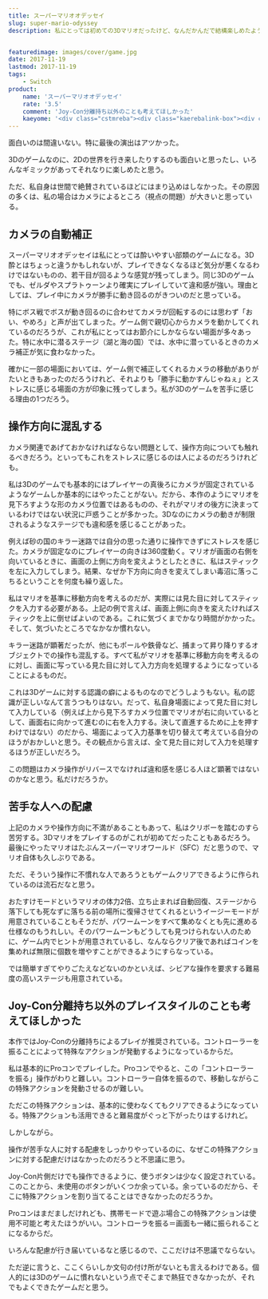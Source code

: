 ```yaml
---
title: スーパーマリオオデッセイ
slug: super-mario-odyssey
description: 私にとっては初めての3Dマリオだったけど、なんだかんだで結構楽しめたように思う。視点がちょこまか動くので若干酔いやすい気がするのと、プレイにあたって支障があるわけではないがJoy-Con分離持ち至上主義なところが気になるものの、面白い作品だったと思う。


featuredimage: images/cover/game.jpg
date: 2017-11-19
lastmod: 2017-11-19
tags: 
    - Switch
product:
    name: 'スーパーマリオオデッセイ'
    rate: '3.5'
    comment: 'Joy-Con分離持ち以外のことも考えてほしかった'
    kaeyome: '<div class="cstmreba"><div class="kaerebalink-box"><div class="kaerebalink-image"><a href="http://www.amazon.co.jp/exec/obidos/ASIN/B075LC617B/illusionspace-22/" target="_blank" rel="nofollow" ><img src="https://images-fe.ssl-images-amazon.com/images/I/61GoeA8VoXL._SL160_.jpg" style="border: none;" /></a></div><div class="kaerebalink-info"><div class="kaerebalink-name"><a href="http://www.amazon.co.jp/exec/obidos/ASIN/B075LC617B/illusionspace-22/" target="_blank" rel="nofollow" >スーパーマリオ オデッセイ</a><div class="kaerebalink-powered-date">posted with <a href="http://kaereba.com" rel="nofollow" target="_blank">カエレバ</a></div></div><div class="kaerebalink-detail"> 任天堂 2017-10-27    </div><div class="kaerebalink-link1"><div class="shoplinkamazon"><a href="http://www.amazon.co.jp/gp/search?keywords=%E3%82%B9%E3%83%BC%E3%83%91%E3%83%BC%E3%83%9E%E3%83%AA%E3%82%AA%E3%82%AA%E3%83%87%E3%83%83%E3%82%BB%E3%82%A4&__mk_ja_JP=%E3%82%AB%E3%82%BF%E3%82%AB%E3%83%8A&tag=illusionspace-22" target="_blank" rel="nofollow" >Amazon</a></div><div class="shoplinkrakuten"><a href="https://hb.afl.rakuten.co.jp/hgc/11b85a2b.54f625b8.11b85a2c.594e2eba/?pc=http%3A%2F%2Fsearch.rakuten.co.jp%2Fsearch%2Fmall%2F%25E3%2582%25B9%25E3%2583%25BC%25E3%2583%2591%25E3%2583%25BC%25E3%2583%259E%25E3%2583%25AA%25E3%2582%25AA%25E3%2582%25AA%25E3%2583%2587%25E3%2583%2583%25E3%2582%25BB%25E3%2582%25A4%2F-%2Ff.1-p.1-s.1-sf.0-st.A-v.2%3Fx%3D0%26scid%3Daf_ich_link_urltxt%26m%3Dhttp%3A%2F%2Fm.rakuten.co.jp%2F" target="_blank" rel="nofollow" >楽天市場</a></div></div></div><div class="booklink-footer"></div></div></div>'
---
```


面白いのは間違いない。特に最後の演出はアツかった。

3Dのゲームなのに、2Dの世界を行き来したりするのも面白いと思ったし、いろんなギミックがあってそれなりに楽しめたと思う。

ただ、私自身は世間で絶賛されているほどにはまり込めはしなかった。その原因の多くは、私の場合はカメラによるところ（視点の問題）が大きいと思っている。


## カメラの自動補正


スーパーマリオオデッセイは私にとっては酔いやすい部類のゲームになる。3D酔とはちょっと違うかもしれないが、プレイできなくなるほど気分が悪くなるわけではないものの、若干目が回るような感覚が残ってしまう。同じ3Dのゲームでも、ゼルダやスプラトゥーンより確実にプレイしていて違和感が強い。理由としては、プレイ中にカメラが勝手に動き回るのがきついのだと思っている。

特にボス戦でボスが動き回るのに合わせてカメラが回転するのには思わず「おい、やめろ」と声が出てしまった。ゲーム側で親切心からカメラを動かしてくれているのだろうが、これが私にとってはお節介にしかならない場面が多々あった。特に水中に潜るステージ（湖と海の国）では、水中に潜っているときのカメラ補正が気に食わなかった。

確かに一部の場面においては、ゲーム側で補正してくれるカメラの移動がありがたいときもあったのだろうけれど、それよりも「勝手に動かすんじゃねぇ」とストレスに感じる場面の方が印象に残ってしまう。私が3Dのゲームを苦手に感じる理由の1つだろう。


## 操作方向に混乱する


カメラ関連であげておかなければならない問題として、操作方向についても触れるべきだろう。といってもこれをストレスに感じるのは人によるのだろうけれども。

私は3Dのゲームでも基本的にはプレイヤーの真後ろにカメラが固定されているようなゲームしか基本的にはやったことがない。だから、本作のようにマリオを見下ろすような形のカメラ位置ではあるものの、それがマリオの後方に決まっているわけではない状況に戸惑うことが多かった。3Dなのにカメラの動きが制限されるようなステージでも違和感を感じることがあった。

例えば砂の国のキラー迷路では自分の思った通りに操作できずにストレスを感じた。カメラが固定なのにプレイヤーの向きは360度動く。マリオが画面の右側を向いているときに、画面の上側に方向を変えようとしたときに、私はスティックを左に入力してしまう。結果、なぜか下方向に向きを変えてしまい毒沼に落っこちるということを何度も繰り返した。

私はマリオを基準に移動方向を考えるのだが、実際には見た目に対してスティックを入力する必要がある。上記の例で言えば、画面上側に向きを変えたければスティックを上に倒せばよいのである。これに気づくまでかなり時間がかかった。そして、気づいたところでなかなか慣れない。

キラー迷路が顕著だったが、他にもポールや鉄骨など、捕まって昇り降りするオブジェクトでの操作も混乱する。すべて私がマリオを基準に移動方向を考えるのに対し、画面に写っている見た目に対して入力方向を処理するようになっていることによるものだ。

これは3Dゲームに対する認識の癖によるものなのでどうしようもない。私の認識が正しいなんて言うつもりはない。だって、私自身場面によって見た目に対して入力している（例えば上から見下ろすカメラ位置でマリオが右に向いているとして、画面右に向かって進むのに右を入力する。決して直進するために上を押すわけではない）のだから、場面によって入力基準を切り替えて考えている自分のほうがおかしいと思う。その観点から言えば、全て見た目に対して入力を処理するほうが正しいだろう。

この問題はカメラ操作がリバースでなければ違和感を感じる人ほど顕著ではないのかなと思う。私だけだろうか。


## 苦手な人への配慮


上記のカメラや操作方向に不満があることもあって、私はクリボーを踏むのすら苦労する。3Dマリオをプレイするのがこれが初めてだったこともあるだろう。最後にやったマリオはたぶんスーパーマリオワールド（SFC）だと思うので、マリオ自体も久しぶりである。

ただ、そういう操作に不慣れな人であろうともゲームクリアできるように作られているのは流石だなと思う。

おたすけモードというマリオの体力2倍、立ち止まれば自動回復、ステージから落下しても死なずに落ちる前の場所に復帰させてくれるというイージーモードが用意されていることもそうだが、パワームーンをすべて集めなくとも先に進める仕様なのもうれしい。そのパワームーンもどうしても見つけられない人のために、ゲーム内でヒントが用意されているし、なんならクリア後であればコインを集めれば無限に個数を増やすことができるようにすらなっている。

では簡単すぎてやりごたえなどないのかといえば、シビアな操作を要求する難易度の高いステージも用意されている。


## Joy-Con分離持ち以外のプレイスタイルのことも考えてほしかった


本作ではJoy-Conの分離持ちによるプレイが推奨されている。コントローラーを振ることによって特殊なアクションが発動するようになっているからだ。

私は基本的にProコンでプレイした。Proコンでやると、この「コントローラーを振る」操作がわりと難しい。コントローラー自体を振るので、移動しながらこの特殊アクションを発動させるのが難しい。

ただこの特殊アクションは、基本的に使わなくてもクリアできるようになっている。特殊アクションも活用できると難易度がぐっと下がったりはするけれど。

しかしながら。

操作が苦手な人に対する配慮をしっかりやっているのに、なぜこの特殊アクションに対する配慮だけはなかったのだろうと不思議に思う。

Joy-Con片側だけでも操作できるように、使うボタンは少なく設定されている。このことから、未使用のボタンがいくつか余っている。余っているのだから、そこに特殊アクションを割り当てることはできなかったのだろうか。

Proコンはまだましだけれども、携帯モードで遊ぶ場合この特殊アクションは使用不可能と考えたほうがいい。コントローラを振る＝画面も一緒に振られることになるからだ。

いろんな配慮が行き届いているなと感じるので、ここだけは不思議でならない。

ただ逆に言うと、ここくらいしか文句の付け所がないとも言えるわけである。個人的には3Dのゲームに慣れないという点でそこまで熱狂できなかったが、それでもよくできたゲームだと思う。


  